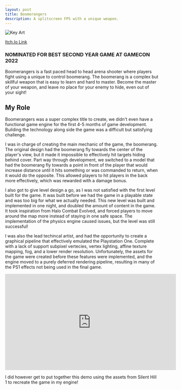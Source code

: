 ```yaml
---
layout: post
title: Boomerangers
description: A splitscreen FPS with a unique weapon.
---
```


![Key Art](https://img.itch.zone/aW1hZ2UvMTQ1OTY3OC84NTg3MzIyLnBuZw==/original/pXkMxy.png "Boomerangers")

[Itch.Io Link](https://kanomisu.itch.io/boomerangers)

### NOMINATED FOR BEST SECOND YEAR GAME AT GAMECON 2022 ###

Boomerangers is a fast paced head to head arena shooter where players fight using a unique to control boomerang. The boomerang is a complex but skillful weapon that is easy to learn and hard to master. Become the master of your weapon, and leave no place for your enemy to hide, even out of your sight!

My Role
------------

Boomerangers was a super complex title to create, we didn't even have a functional game engine for the first 4-5 months of game development. Building the technology along side the game was a difficult but satisfying challenge.

I was in charge of creating the main mechanic of the game, the boomerang. The original design had the boomerang fly towards the center of the player's view, but it made it impossible to effectively hit targets hiding behind cover. Part way through development, we switched to a model that had the boomerang fly towards a point in front of the player that would increase distance until it hits something or was commanded to return, when it would do the opposite. This allowed players to hit players in the back more effectively, which was rewarded with a damage bonus.

I also got to give level design a go, as I was not satisfied with the first level built for the game. It was built before we had the game in a playable state and was too big for what we actually needed. This new level was built and implemented in one night, and doubled the amount of content in the game. It took inspiration from Halo Combat Evolved, and forced players to move around the map more instead of staying in one safe space. The implementation of the physics engine caused issues, but the level was still successful!

I was also the lead techincal artist, and had the opportunity to create a graphical pipeline that effectively emulated the Playstation One. Complete with a lack of support subpixel vertecies, vertex lighting, affine texture mapping, fog, and a lower render resolution. Unfortunately, the assets for the game were created before these features were implemented, and the engine moved to a purely deferred rendering pipeline, resulting in many of the PS1 effects not being used in the final game.

<iframe width="560" height="315" src="https://www.youtube-nocookie.com/embed/TOdEnRGOEmE?controls=0" title="YouTube video player" frameborder="0" allow="accelerometer; autoplay; clipboard-write; encrypted-media; gyroscope; picture-in-picture; web-share" allowfullscreen></iframe>

I did however get to put together this demo using the assets from Silent Hill 1 to recreate the game in my engine!